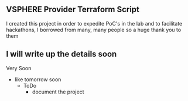## VSPHERE Provider Terraform Script

I created this project in order to expedite PoC's in the lab and to facilitate hackathons, I borrowed from many, many people so a huge thank you to them


## I will write up the details soon
Very Soon
- like tomorrow soon
   - ToDo
       - document the project

